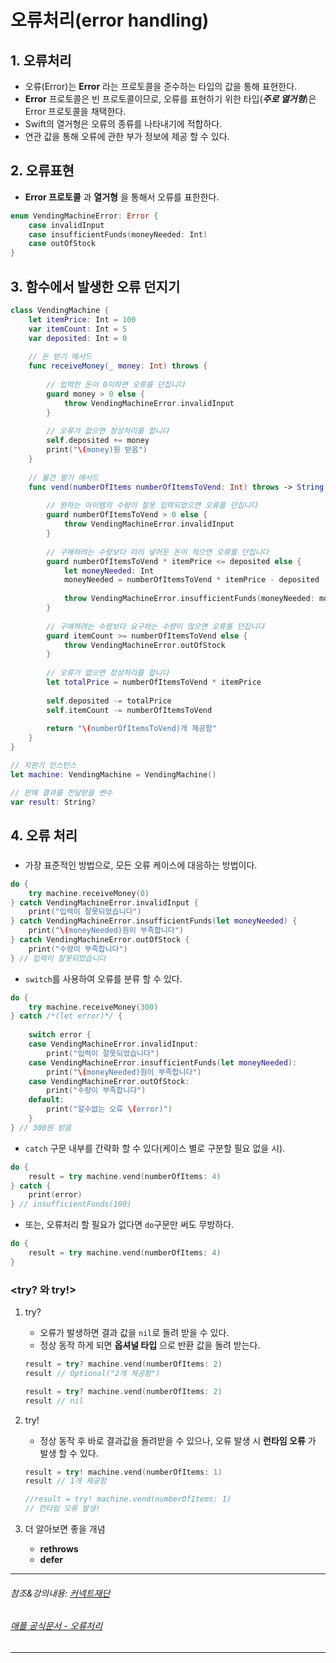 
# 오류처리(error handling)
## 1. 오류처리
- 오류(Error)는 **Error** 라는 프로토콜을 준수하는 타입의 값을 통해 표현한다.
- **Error** 프로토콜은 빈 프로토콜이므로, 오류를 표현하기 위한 타입(***주로 열거형***)은 Error 프로토콜을 채택한다.
- Swift의 열거형은 오류의 종류를 나타내기에 적합하다.
- 연관 값을 통해 오류에 관한 부가 정보에 제공 할 수 있다.

## 2. 오류표현
- **Error 프로토콜** 과 **열거형** 을 통해서 오류를 표한한다.
``` Swift
enum VendingMachineError: Error {
    case invalidInput
    case insufficientFunds(moneyNeeded: Int)
    case outOfStock
}
```

## 3. 함수에서 발생한 오류 던지기
``` Swift
class VendingMachine {
    let itemPrice: Int = 100
    var itemCount: Int = 5
    var deposited: Int = 0
    
    // 돈 받기 메서드
    func receiveMoney(_ money: Int) throws {
        
        // 입력한 돈이 0이하면 오류를 던집니다
        guard money > 0 else {
            throw VendingMachineError.invalidInput
        }
        
        // 오류가 없으면 정상처리를 합니다
        self.deposited += money
        print("\(money)원 받음")
    }
    
    // 물건 팔기 메서드
    func vend(numberOfItems numberOfItemsToVend: Int) throws -> String {
        
        // 원하는 아이템의 수량이 잘못 입력되었으면 오류를 던집니다
        guard numberOfItemsToVend > 0 else {
            throw VendingMachineError.invalidInput
        }
        
        // 구매하려는 수량보다 미리 넣어둔 돈이 적으면 오류를 던집니다
        guard numberOfItemsToVend * itemPrice <= deposited else {
            let moneyNeeded: Int
            moneyNeeded = numberOfItemsToVend * itemPrice - deposited
            
            throw VendingMachineError.insufficientFunds(moneyNeeded: moneyNeeded)
        }
        
        // 구매하려는 수량보다 요구하는 수량이 많으면 오류를 던집니다
        guard itemCount >= numberOfItemsToVend else {
            throw VendingMachineError.outOfStock
        }
        
        // 오류가 없으면 정상처리를 합니다
        let totalPrice = numberOfItemsToVend * itemPrice
        
        self.deposited -= totalPrice
        self.itemCount -= numberOfItemsToVend
        
        return "\(numberOfItemsToVend)개 제공함"
    }
}

// 자판기 인스턴스
let machine: VendingMachine = VendingMachine()

// 판매 결과를 전달받을 변수
var result: String?
```

## 4. 오류 처리
### <do-catch>
- 가장 표준적인 방법으로, 모든 오류 케이스에 대응하는 방법이다.
``` Swift
do {
    try machine.receiveMoney(0)
} catch VendingMachineError.invalidInput {
    print("입력이 잘못되었습니다")
} catch VendingMachineError.insufficientFunds(let moneyNeeded) {
    print("\(moneyNeeded)원이 부족합니다")
} catch VendingMachineError.outOfStock {
    print("수량이 부족합니다")
} // 입력이 잘못되었습니다
```

- ```switch```를 사용하여 오류를 분류 할 수 있다.
``` Swift
do {
    try machine.receiveMoney(300)
} catch /*(let error)*/ {
    
    switch error {
    case VendingMachineError.invalidInput:
        print("입력이 잘못되었습니다")
    case VendingMachineError.insufficientFunds(let moneyNeeded):
        print("\(moneyNeeded)원이 부족합니다")
    case VendingMachineError.outOfStock:
        print("수량이 부족합니다")
    default:
        print("알수없는 오류 \(error)")
    }
} // 300원 받음
```

- ```catch``` 구문 내부를 간략화 할 수 있다(케이스 별로 구분할 필요 없을 시).
``` Swift
do {
    result = try machine.vend(numberOfItems: 4)
} catch {
    print(error)
} // insufficientFunds(100)
```

- 또는, 오류처리 할 필요가 없다면 ```do```구문만 써도 무방하다.
``` Swift
do {
    result = try machine.vend(numberOfItems: 4)
}
```

### <try? 와 try!>
1. try?
    - 오류가 발생하면 결과 값을 ```nil```로 돌려 받을 수 있다.
    - 정상 동작 하게 되면 **옵셔널 타입** 으로 반환 값을 돌려 받는다.
    
    ``` Swift
    result = try? machine.vend(numberOfItems: 2)
    result // Optional("2개 제공함")

    result = try? machine.vend(numberOfItems: 2)
    result // nil
    ```
    
2. try!
    - 정상 동작 후 바로 결과값을 돌려받을 수 있으나, 오류 발생 시 **런타임 오류** 가 발생 할 수 있다.
    ``` Swift
    result = try! machine.vend(numberOfItems: 1)
    result // 1개 제공함

    //result = try! machine.vend(numberOfItems: 1)
    // 런타임 오류 발생!
    ```
    
3. 더 알아보면 좋을 개념
    - **rethrows**
    - **defer**
    


***
###### 참조&강의내용: [커넥트재단](https://www.edwith.org/boostcamp_ios/)
###### [애플 공식문서 - 오류처리](https://docs.swift.org/swift-book/LanguageGuide/ErrorHandling.html)
***

